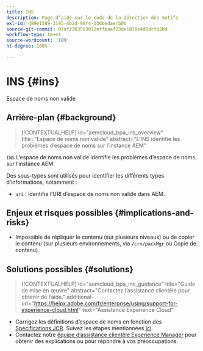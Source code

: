 ```yaml
---
title: INS
description: Page d’aide sur le code de la détection des motifs
exl-id: d89e1589-3195-4b2d-98f4-136bedaecb0b
source-git-commit: 07af2303583072effbaaf23de1878e4d0dcfd2bd
workflow-type: tm+mt
source-wordcount: '109'
ht-degree: 100%

---
```


# INS {#ins}

Espace de noms non valide

## Arrière-plan {#background}

>[!CONTEXTUALHELP]
>id="aemcloud_bpa_ins_overview"
>title="Espace de noms non valide"
>abstract="L’INS identifie les problèmes d’espace de noms sur l’instance AEM"

`INS` L’espace de noms non valide identifie les problèmes d’espace de noms sur l’instance AEM.

Des sous-types sont utilisés pour identifier les différents types d’informations, notamment :

* `uri` : identifie l’URI d’espace de noms non valide dans AEM.

## Enjeux et risques possibles {#implications-and-risks}

* Impossible de répliquer le contenu (sur plusieurs niveaux) ou de copier le contenu (sur plusieurs environnements, via `/crx/packMgr` ou Copie de contenu).

## Solutions possibles {#solutions}

>[!CONTEXTUALHELP]
>id="aemcloud_bpa_ins_guidance"
>title="Guide de mise en œuvre"
>abstract="Contactez l’assistance clientèle pour obtenir de l’aide."
>additional-url="https://helpx.adobe.com/fr/enterprise/using/support-for-experience-cloud.html" text="Assistance Experience Cloud"

* Corrigez les définitions d’espace de noms en fonction des [Spécifications JCR](https://developer.adobe.com/experience-manager/reference-materials/spec/jcr/1.0/4.5_Namespaces.html). Suivez les étapes mentionnées [ici](https://experienceleaguecommunities.adobe.com/t5/adobe-experience-manager/how-can-i-delete-a-namespace-created-in-crx/td-p/225163).
* Contactez notre [équipe d’assistance clientèle Experience Manager](https://helpx.adobe.com/fr/enterprise/using/support-for-experience-cloud.html) pour obtenir des explications ou pour répondre à vos préoccupations.
